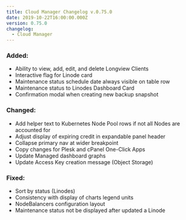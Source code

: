 ```yaml
---
title: Cloud Manager Changelog v.0.75.0
date: 2019-10-22T16:00:00.000Z
version: 0.75.0
changelog:
  - Cloud Manager
---
```

### Added:

* Ability to view, add, edit, and delete Longview Clients
* Interactive flag for Linode card
* Maintenance status schedule date always visible on table row
* Maintenance status to Linodes Dashboard Card
* Confirmation modal when creating new backup snapshot

### Changed:

* Add helper text to Kubernetes Node Pool rows if not all Nodes are accounted for
* Adjust display of expiring credit in expandable panel header
* Collapse primary nav at wider breakpoint
* Copy changes for Plesk and cPanel One-Click Apps
* Update Managed dashboard graphs
* Update Access Key creation message (Object Storage)

### Fixed:

* Sort by status (Linodes)
* Consistency with display of charts legend units
* NodeBalancers configuration layout
* Maintenance status not be displayed after updated a Linode
